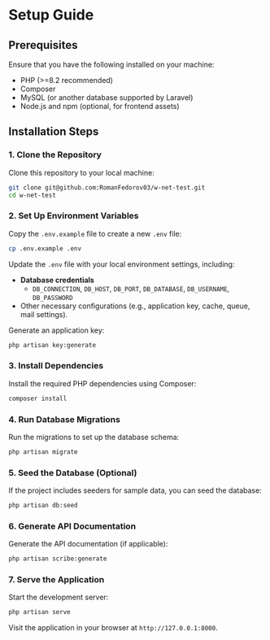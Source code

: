 # Setup Guide

## Prerequisites

Ensure that you have the following installed on your machine:

- PHP (>=8.2 recommended)
- Composer
- MySQL (or another database supported by Laravel)
- Node.js and npm (optional, for frontend assets)

## Installation Steps

### 1. Clone the Repository

Clone this repository to your local machine:

```bash
git clone git@github.com:RomanFedorov03/w-net-test.git
cd w-net-test
```

### 2. Set Up Environment Variables

Copy the `.env.example` file to create a new `.env` file:

```bash
cp .env.example .env
```

Update the `.env` file with your local environment settings, including:

- **Database credentials**
    - `DB_CONNECTION`, `DB_HOST`, `DB_PORT`, `DB_DATABASE`, `DB_USERNAME`, `DB_PASSWORD`
- Other necessary configurations (e.g., application key, cache, queue, mail settings).

Generate an application key:

```bash
php artisan key:generate
```

### 3. Install Dependencies

Install the required PHP dependencies using Composer:

```bash
composer install
```

### 4. Run Database Migrations

Run the migrations to set up the database schema:

```bash
php artisan migrate
```

### 5. Seed the Database (Optional)

If the project includes seeders for sample data, you can seed the database:

```bash
php artisan db:seed
```

### 6. Generate API Documentation

Generate the API documentation (if applicable):

```bash
php artisan scribe:generate
```

### 7. Serve the Application

Start the development server:

```bash
php artisan serve
```

Visit the application in your browser at `http://127.0.0.1:8000`.

